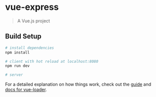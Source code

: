 # vue-express

> A Vue.js project

## Build Setup

``` bash
# install dependencies
npm install

# client with hot reload at localhost:8080
npm run dev

# server

```

For a detailed explanation on how things work, check out the [guide](http://vuejs-templates.github.io/webpack/) and [docs for vue-loader](http://vuejs.github.io/vue-loader).
